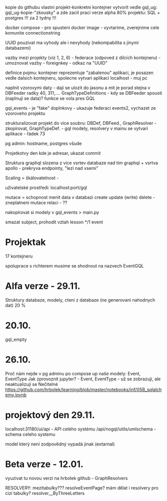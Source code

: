 kopie do githubu
vlastni projekt-konkretni kontejner
vytvorit vedle gql_ug: gql_ug-kopie-"zkousky" a zde zacit praci
verze alpha 80% projektu: SQL + postgres !!! za 2 tydny !!!

docker compose - pro spusteni
docker image - vyvtarime, zverejnime cele komunite
connectionstring

UUID pouzivat
    ma vyhody ale i nevyhody (nekompabilita s jinymi databazemi)

vazby mezi projekty (viz 1, 2, 6) - federace (odpoved z dilcich kontejneru) - umoznovat vazby - foreignkey - odkaz na "UUID"

definice pojmu:
    kontejner reprezentuje "zabalenou" aplikaci, je posazen vedle dalsich kontejneru, spolecne vytvari aplikaci
    localhost - muj pc

naplnit vzorovymi daty - daji se ulozit do jasonu a mit je porad stejna
    v DBFeeder radky 40, 311,....
    GraphTypeDefinitions - kdy se DBFeeder spousti (naplnuji se data)? funkce se vola pres GQL

gql_events - je "fake" doplnkovy - ukazuje federaci
    events2, vychazet ze vzoroveho projektu

strukturalizovat projekt do vice soubru: DBDef, DBFeed., GraphResolver - zkopírovat, GraphTypeDef. - gql modely, resolvery
v mainu se vytvari aplikace - řádek 73

pg admin:
    hostname, postgres všude


Projetkotvy den
kde je adresar, ukazat commit

Struktura graphql slozena z vice vsrtev
    databaze nad tim graphql + vsrtva apollo - prekryva endpointy, "lezi nad vsemi"

Scaling = škálovatelnost - 

uživatelské prostředí:
    localhost:port/gql

mutace = schopnost menit data v databazi
    create
    update (write)
    delete - zneplatneni
mutace relaci - ??

nakopírovat si modely v gql_events > main.py

smazat subject, prohodit vztah lesson */1 event

# Projektak
17 kontejneru

spoluprace s richterem
    musime se shodnout na nazvech EventGQL

# Alfa verze - 29.11.
Struktury databaze, modely, cteni z databaze (ne generovani nahodnych dat) 20 %

# 20.10.
gql_empty

# 26.10.
Proč nám nejde v pg adminu po compose up naše modely: Event, EventType
Jak zprovoznit jupyter? - Event, EventType - už se zobrazují, ale neaktualizují se
Nečitelné https://github.com/hrbolek/learning/blob/master/notebooks/inf/05B_sqlalchemy.ipynb

# projektový den 29.11.
localhost:31180/ui/api - API celého systému
               /api/nogql/utils/umlschema - schema celeho systemu

model který není zodpovědný vypadá jinak (extarnal)

# Beta verze - 12.01.
vyuzivat tu novou verzi na hrbolek github - GraphResolvers

RESOLVERY:
mezitabulky???
resolveEventPage?
mám dělat i resolvery pro cizí tabulky?
resolver__ByThreeLetters
